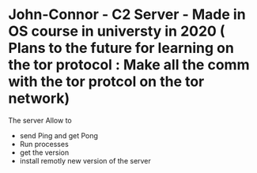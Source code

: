 # John-Connor - C2 Server - Made in OS course in universty in 2020 ( Plans to the future for learning on the tor protocol : Make all the comm with the tor protcol on the tor network) 
The server Allow to 
* send Ping and get Pong 
* Run processes 
* get the version
* install remotly new version of the server 

